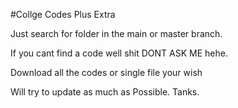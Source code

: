 #Collge Codes Plus Extra

Just search for folder in the main or master branch.

If you cant find a code well shit DONT ASK ME hehe.

Download all the codes or single file your wish

Will try to update as much as Possible. Tanks.

